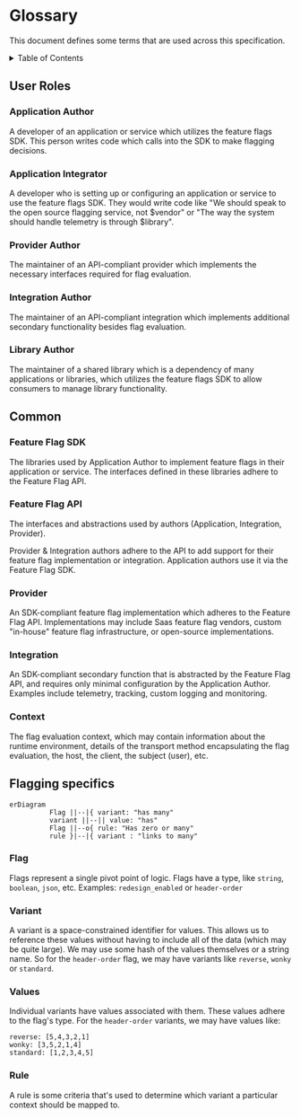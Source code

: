 # Glossary

This document defines some terms that are used across this specification.

<details>
<summary>Table of Contents</summary>

<!-- toc -->

- [User Roles](#user-roles)
  * [Application Author](#application-author)
  * [Provider Author](#provider-author)
  * [Integration Author](#integration-author)
  * [Library Author](#library-author)
- [Common](#common)
  * [Feature Flag SDK](#feature-flag-sdk)
  * [Feature Flag API](#feature-flag-api)
  * [Provider](#provider)
  * [Integration](#integration)
  * [Context](#context)

<!-- tocstop -->

</details>

## User Roles

### Application Author

A developer of an application or service which utilizes the feature flags SDK. This person writes code which calls into the SDK to make flagging decisions.

### Application Integrator

A developer who is setting up or configuring an application or service to use the feature flags SDK. They would write code like "We should speak to the open source flagging service, not $vendor" or "The way the system should handle telemetry is through $library".

### Provider Author

The maintainer of an API-compliant provider which implements the necessary interfaces required for flag evaluation.

### Integration Author

The maintainer of an API-compliant integration which implements additional secondary functionality besides flag evaluation.

### Library Author

The maintainer of a shared library which is a dependency of many applications or libraries, which utilizes the feature flags SDK to allow consumers to manage library functionality.

## Common

### Feature Flag SDK

The libraries used by Application Author to implement feature flags in their application or service. The interfaces defined in these libraries adhere to the Feature Flag API.

### Feature Flag API

The interfaces and abstractions used by authors (Application, Integration, Provider).

Provider & Integration authors adhere to the API to add support for their feature flag implementation or integration.
Application authors use it via the Feature Flag SDK.

### Provider

An SDK-compliant feature flag implementation which adheres to the Feature Flag API. Implementations may include Saas feature flag vendors, custom "in-house" feature flag infrastructure, or open-source implementations.

### Integration

An SDK-compliant secondary function that is abstracted by the Feature Flag API, and requires only minimal configuration by the Application Author. Examples include telemetry, tracking, custom logging and monitoring.

### Context

The flag evaluation context, which may contain information about the runtime environment, details of the transport method encapsulating the flag evaluation, the host, the client, the subject (user), etc.

## Flagging specifics

```mermaid
erDiagram
          Flag ||--|{ variant: "has many"
          variant ||--|| value: "has"
          Flag ||--o{ rule: "Has zero or many"
          rule }|--|{ variant : "links to many"
```

### Flag

Flags represent a single pivot point of logic. Flags have a type, like `string`, `boolean`, `json`, etc. Examples: `redesign_enabled` or `header-order`

### Variant
A variant is a space-constrained identifier for values. This allows us to reference these values without having to include all of the data (which may be quite large). We may use some hash of the values themselves or a string name. So for the `header-order` flag, we may have variants like `reverse`, `wonky` or `standard`.

### Values
Individual variants have values associated with them. These values adhere to the flag's type. For the `header-order` variants, we may have values like:

```
reverse: [5,4,3,2,1]
wonky: [3,5,2,1,4]
standard: [1,2,3,4,5]
```

### Rule

A rule is some criteria that's used to determine which variant a particular context should be mapped to.
